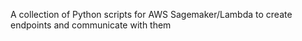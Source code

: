 A collection of Python scripts for AWS Sagemaker/Lambda to create endpoints and communicate with them

